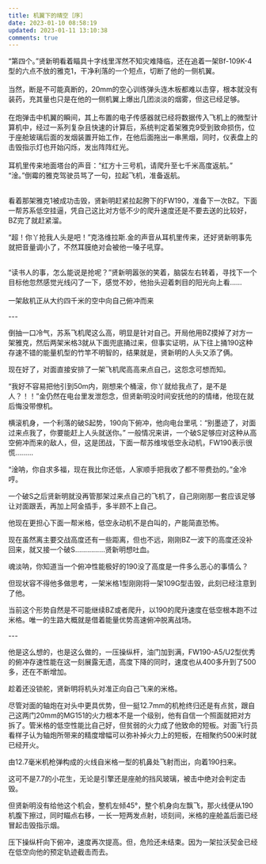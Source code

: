 ```yaml
---
title: 机翼下的晴空［序］
date: 2023-01-10 08:58:19
updated: 2023-01-11 13:10:38
comments: true
---
```


 “第四个。”贤新明看着瞄具十字线里浑然不知灾难降临，还在追着一架Bf-109K-4型的六点不放的雅克1，干净利落的一个短点，切断了他的一侧机翼。<br><br>
当然，断是不可能真断的，20mm的空心训练弹头连木板都难以击穿，根本就没有装药，充其量也只是在他的一侧机翼上爆出几团淡淡的烟雾，但这已经足够。<br><br>
在炮弹击中机翼的瞬间，其上布置的电子传感器就已经将数据传入飞机上的微型计算机中，经过一系列复杂且快速的计算后，系统判定着架雅克9受到致命损伤，位于座舱玻璃后面的发烟装置开始工作，在他后面拖出一串黑烟，同时，仪表盘上的击毁指示灯也开始闪烁，发出阵阵红光。<br><br>
耳机里传来地面塔台的声音：“红方十三号机，请爬升至七千米高度返航。”
“淦。”倒霉的雅克驾驶员骂了一句，拉起飞机，准备返航。<br><br>

看着那架雅克1被成功击毁，贤新明赶紧拉起胯下的FW190，准备下一次BZ。下面一帮苏系低空挂逼，凭自己这比对方低不少的爬升速度还是不要去送的比较好，BZ完了就赶紧溜。

“超！你丫抢我人头是吧！”克洛维拉斯.金的声音从耳机里传来，还好贤新明事先就把音量调小了，不然耳膜绝对会被他一嗓子吼穿。<br><br>

“读书人的事，怎么能说是抢呢？”贤新明嚣张的笑着，脑袋左右转着，寻找下一个目标他忽然感觉光线闪了一下，感觉不妙，他抬头迎着刺目的阳光向上看……
<br><br>  一架敌机正从大约四千米的空中向自己俯冲而来

-﻿--

倒抽一口冷气，苏系飞机爬这么高，明显是针对自己。开局他用BZ摸掉了对方一架雅克，然后两架米格3就从下面兜底捅过来，但事实证明，从下往上捅190这种存速不错的能量机型的竹竿不明智的，结果就是，贤新明的人头又添了俩。

现在好了，对面直接安排了一架飞机爬高高来点自己，这怨念可想而知。

“我好不容易把他引到50m内，刚想来个桶滚，你丫就给我点了，是不是人？！！”金仍然在电台里发泄怨念，但贤新明没时间安抚他的的情绪，他现在就后悔没带僚机。

横滚机身，一个利落的破S起势，190向下俯冲，他向电台里吼：“别墨迹了，对面过来点我了，你要能赶上人头就送你。”
一般情况来讲，一个破S足够应对这种从高空俯冲而来的敌人，但，这是团战，下面一帮苏维埃低空永动机，FW190表示很慌………

“淦呐，你自求多福，现在我比你还低，人家顺手把我收了都不带费劲的。”金冷哼。

一个破S之后贤新明就没再管那架过来点自己的飞机了，自己刚刚那一套应该足够让对面跟丢，再加上阿金插手，多半顾不上自己。

他现在更担心下面一帮米格，低空永动机不是白叫的，产能简直恐怖。

现在虽然离主要交战高度还有一些距离，但也不远，刚刚BZ一波下的高度还没补回来，就又接一个破S……………贤新明想吐血。

魂淡呐，你知道当一个俯冲性能极好的190没了高度是一件多么恶心的事情么？

但现状容不得他多做思考，一架米格1型刚刚将一架109G型击毁，此刻已经注意到了他。

当前这个形势自然是不可能继续BZ或者爬升，以190的爬升速度在低空根本跑不过米格。唯一的生路大概就是借着能量优势高速俯冲脱离战场。

-﻿--

他是这么想的，也是这么做的，一压操纵杆，油门加到满，FW190-A5/U2型优秀的俯冲存速性能在这一刻展露无遗，高度下降的同时，速度也从400多升到了500多，还在不断增加。

趁着还没锁舵，贤新明将机头对准正向自己飞来的米格。

尽管对面的轴炮在对头中更具优势，但一挺12.7mm的机枪终归还是有点贫，跟自己这两门20mm的MG151的火力根本不是一个级别，他有自信一个照面就把对方拆了。管米格的低空性能比自己好，但贫弱的火力成了他致命的短板。对面飞行员看样子认为轴炮所带来的精度增幅可以弥补掉火力上的短板，在相聚约500米时就已经开火。

由12.7毫米机枪弹构成的火线自米格一型的机鼻处飞射而出，向着190扫来。

这可不是7.7的小花生，无论是引擎还是座舱的挡风玻璃，被击中绝对会判定击毁。

但贤新明没有给他这个机会，整机左倾45°，整个机身向左飘飞，那火线便从190机腹下擦过，同时瞄点右移，一长一短两发点射，顷刻间，米格的座舱盖后面已经冒起击毁指示烟。

压下操纵杆向下俯冲，速度再次提高。但，危险还未结束。因为一架拉沃契金已经在低空向他的预定轨迹截击而去。